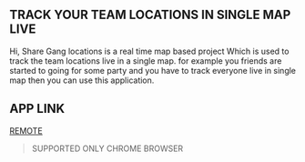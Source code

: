 ## TRACK YOUR TEAM LOCATIONS IN SINGLE MAP LIVE
   Hi, Share Gang locations is a real time map based project 
Which is used to track the team locations live in a single map.
for example you friends are started to going for some party and
you have to track everyone live in single map then you can use
this application.

## APP LINK

[REMOTE](https://limitless-gorge-68550.herokuapp.com)

> SUPPORTED ONLY CHROME BROWSER